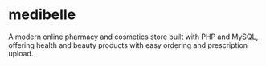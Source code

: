 # medibelle
A modern online pharmacy and cosmetics store built with PHP and MySQL, offering health and beauty products with easy ordering and prescription upload.
